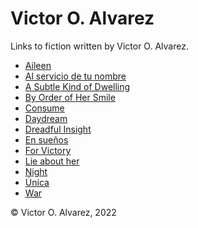 # Victor O. Alvarez
Links to fiction written by Victor O. Alvarez.

- [Aileen](https://victoroalvarez.medium.com/4dfb53ff07bc?sk=04d7fe38fff3b13ec644061d44cdde09)
- [Al servicio de tu nombre](https://medium.com/valeo-be-strong/al-servicio-de-tu-nombre-85858a31da86)
- [A Subtle Kind of Dwelling](https://medium.com/genius-in-a-bottle/a-subtle-kind-of-dwelling-24e452e6b400?sk=3801ed787bf9f04fdc3dd69450796a89)
- [By Order of Her Smile](https://medium.com/genius-in-a-bottle/by-order-of-her-smile-f0d210903434?sk=266aea3009ab3164e0a01f059eef268d)
- [Consume](https://medium.com/valeo-be-strong/consume-b12187d2d318?source=friends_link&sk=c3b2d74493fa59e9f49d981887425dc1)
- [Daydream](https://medium.com/valeo-be-strong/daydream-17110cc5aca4?source=friends_link&sk=b0d53a9619a9f60ea3f910d412e9c229)
- [Dreadful Insight](https://medium.com/genius-in-a-bottle/dreadful-insight-b05104d4f904?sk=68105665560ba68407ee2af327ef06e2)
- [En sueños](https://medium.com/valeo-be-strong/en-sue%C3%B1os-1f1a30249e2c)
- [For Victory](https://medium.com/valeo-be-strong/for-victory-90f4f60f5583?source=friends_link&sk=8fc4ddf8776cee5cda00b578406caa5e)
- [Lie about her](https://medium.com/valeo-be-strong/lie-about-her-e766d9c17b17?source=friends_link&sk=4578f0d21f8454040038d352eabcad8a)
- [Night](https://medium.com/valeo-be-strong/night-2462a513d362?source=friends_link&sk=d5a4d8e4b37bed2baabc45425788fa2c)
- [Única](https://medium.com/valeo-be-strong/%C3%BAnica-ea0e036b2ea0)
- [War](https://medium.com/valeo-be-strong/war-46019d1044b9?source=friends_link&sk=aac2e7af45a2704ef08d8efea9c2564f)

© Victor O. Alvarez, 2022

